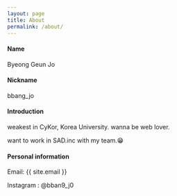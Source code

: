 ```yaml
---
layout: page
title: About
permalink: /about/
---
```


#### Name

Byeong Geun Jo 

#### Nickname

bbang_jo

#### Introduction

weakest in CyKor, Korea University. wanna be web lover.

want to work in SAD.inc with my team.😁

#### Personal information

Email: {{ site.email }}

Instagram : @bban9_j0
